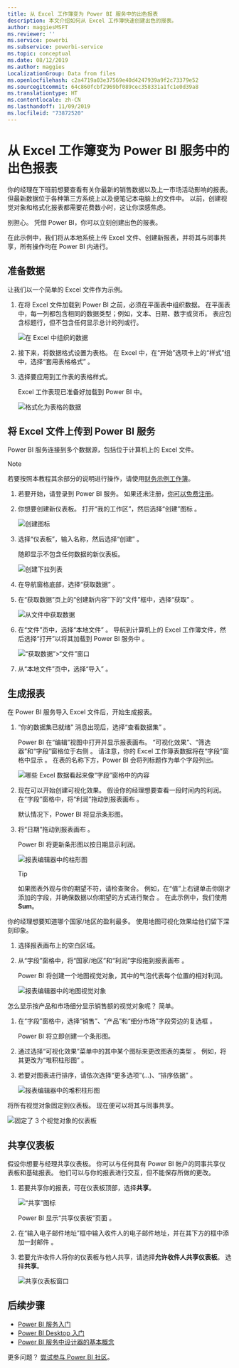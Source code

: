 ```yaml
---
title: 从 Excel 工作簿变为 Power BI 服务中的出色报表
description: 本文介绍如何从 Excel 工作簿快速创建出色的报表。
author: maggiesMSFT
ms.reviewer: ''
ms.service: powerbi
ms.subservice: powerbi-service
ms.topic: conceptual
ms.date: 08/12/2019
ms.author: maggies
LocalizationGroup: Data from files
ms.openlocfilehash: c2a4719a03e37569e40d4247939a9f2c73379e52
ms.sourcegitcommit: 64c860fcbf2969bf089cec358331a1fc1e0d39a8
ms.translationtype: HT
ms.contentlocale: zh-CN
ms.lasthandoff: 11/09/2019
ms.locfileid: "73872520"
---
```

# <a name="from-excel-workbook-to-stunning-report-in-the-power-bi-service"></a>从 Excel 工作簿变为 Power BI 服务中的出色报表
你的经理在下班前想要查看有关你最新的销售数据以及上一市场活动影响的报表。 但最新数据位于各种第三方系统上以及便笔记本电脑上的文件中。 以前，创建视觉对象和格式化报表都需要花费数小时，这让你深感焦虑。

别担心。 凭借 Power BI，你可以立刻创建出色的报表。

在此示例中，我们将从本地系统上传 Excel 文件、创建新报表，并将其与同事共享，所有操作均在 Power BI 内进行。

## <a name="prepare-your-data"></a>准备数据
让我们以一个简单的 Excel 文件作为示例。 

1. 在将 Excel 文件加载到 Power BI 之前，必须在平面表中组织数据。 在平面表中，每一列都包含相同的数据类型；例如，文本、日期、数字或货币。 表应包含标题行，但不包含任何显示总计的列或行。

   ![在 Excel 中组织的数据](media/service-from-excel-to-stunning-report/pbi_excel_file.png)

2. 接下来，将数据格式设置为表格。 在 Excel 中，在“开始”选项卡上的“样式”组中，选择“套用表格格式”    。 

3. 选择要应用到工作表的表格样式。 

   Excel 工作表现已准备好加载到 Power BI 中。

   ![格式化为表格的数据](media/service-from-excel-to-stunning-report/pbi_excel_table.png)

## <a name="upload-your-excel-file-to-the-power-bi-service"></a>将 Excel 文件上传到 Power BI 服务
Power BI 服务连接到多个数据源，包括位于计算机上的 Excel 文件。 

 > [!NOTE] 
 > 若要按照本教程其余部分的说明进行操作，请使用[财务示例工作簿](sample-financial-download.md)。

1. 若要开始，请登录到 Power BI 服务。 如果还未注册，[你可以免费注册](https://powerbi.com)。

2. 你想要创建新仪表板。 打开“我的工作区”，然后选择“创建”图标   。

   ![创建图标](media/service-from-excel-to-stunning-report/power-bi-new-dash.png)

3. 选择“仪表板”，输入名称，然后选择“创建”   。 

   随即显示不包含任何数据的新仪表板。

   ![创建下拉列表](media/service-from-excel-to-stunning-report/power-bi-create-dash.png)

4. 在导航窗格底部，选择“获取数据”  。 

5. 在“获取数据”页上的“创建新内容”下的“文件”框中，选择“获取”     。

   ![从文件中获取数据](media/service-from-excel-to-stunning-report/pbi_get_files.png)

6. 在“文件”页中，选择“本地文件”   。 导航到计算机上的 Excel 工作簿文件，然后选择“打开”以将其加载到 Power BI 服务中  。 

   ![“获取数据”>“文件”窗口](media/service-from-excel-to-stunning-report/pbi_local_file.png)

7. 从“本地文件”页中，选择“导入”   。


## <a name="build-your-report"></a>生成报表
在 Power BI 服务导入 Excel 文件后，开始生成报表。 

1. “你的数据集已就绪”  消息出现后，选择“查看数据集”  。  

   Power BI 在“编辑”视图中打开并显示报表画布。 “可视化效果”、“筛选器”和“字段”窗格位于右侧    。 请注意，你的 Excel 工作簿表数据将在“字段”窗格中显示  。 在表的名称下方，Power BI 会将列标题作为单个字段列出。

   ![哪些 Excel 数据看起来像“字段”窗格中的内容](media/service-from-excel-to-stunning-report/pbi_report_fields.png)

2. 现在可以开始创建可视化效果。 假设你的经理想要查看一段时间内的利润。 在“字段”窗格中，将“利润”拖动到报表画布   。 

   默认情况下，Power BI 将显示条形图。 

3. 将“日期”拖动到报表画布  。 

   Power BI 将更新条形图以按日期显示利润。

   ![报表编辑器中的柱形图](media/service-from-excel-to-stunning-report/pbi_report_pin-new.png)

   > [!TIP]
   > 如果图表外观与你的期望不符，请检查聚合。 例如，在“值”上右键单击你刚才添加的字段，并确保数据以你期望的方式进行聚合  。 在此示例中，我们使用 **Sum**。
   > 

你的经理想要知道哪个国家/地区的盈利最多。 使用地图可视化效果给他们留下深刻印象。 

1. 选择报表画布上的空白区域。 

2. 从“字段”窗格中，将“国家/地区”和“利润”字段拖到报表画布    。

   Power BI 将创建一个地图视觉对象，其中的气泡代表每个位置的相对利润。

   ![报表编辑器中的地图视觉对象](media/service-from-excel-to-stunning-report/pbi_report_map-new.png)

怎么显示按产品和市场细分显示销售额的视觉对象呢？ 简单。 

1. 在“字段”窗格中，选择“销售”、“产品”和“细分市场”字段旁边的复选框     。 
   
   Power BI 将立即创建一个条形图。 

2. 通过选择“可视化效果”菜单中的其中某个图标来更改图表的类型  。 例如，将其更改为“堆积柱形图”  。 

3. 若要对图表进行排序，请依次选择“更多选项”(…)、“排序依据”   。

   ![报表编辑器中的堆积柱形图](media/service-from-excel-to-stunning-report/pbi_barchart-new.png)

将所有视觉对象固定到仪表板。 现在便可以将其与同事共享。

   ![固定了 3 个视觉对象的仪表板](media/service-from-excel-to-stunning-report/pbi_report.png)

## <a name="share-your-dashboard"></a>共享仪表板
假设你想要与经理共享仪表板。 你可以与任何具有 Power BI 帐户的同事共享仪表板和基础报表。 他们可以与你的报表进行交互，但不能保存所做的更改。

1. 若要共享你的报表，可在仪表板顶部，选择**共享**。

   ![“共享”图标](media/service-from-excel-to-stunning-report/power-bi-share.png)

   Power BI 显示“共享仪表板”页面  。 

2. 在“输入电子邮件地址”框中输入收件人的电子邮件地址，并在其下方的框中添加一封邮件  。 

3. 若要允许收件人将你的仪表板与他人共享，请选择**允许收件人共享仪表板**。 选择**共享**。

   ![共享仪表板窗口](media/service-from-excel-to-stunning-report/power-bi-share-dash-new.png)

## <a name="next-steps"></a>后续步骤

* [Power BI 服务入门](service-get-started.md)
* [Power BI Desktop 入门](desktop-getting-started.md)
* [Power BI 服务中设计器的基本概念](service-basic-concepts.md)

更多问题？ [尝试参与 Power BI 社区](https://community.powerbi.com/)。

